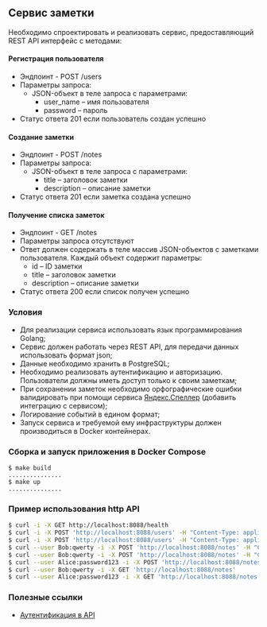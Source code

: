 ## Сервис заметки

Необходимо спроектировать и реализовать сервис, предоставляющий REST API интерфейс с методами:

#### Регистрация пользователя
- Эндпоинт - POST /users
- Параметры запроса:
   - JSON-объект в теле запроса с параметрами:
        - user_name – имя пользователя
        - password – пароль
 - Статус ответа 201 если пользователь создан успешно

#### Создание заметки
- Эндпоинт - POST /notes
- Параметры запроса:
   - JSON-объект в теле запроса с параметрами:
        - title – заголовок заметки
        - description – описание заметки
 - Статус ответа 201 если заметка создана успешно

#### Получение списка заметок
- Эндпоинт - GET /notes
- Параметры запроса отсутствуют
- Ответ должен содержать в теле массив JSON-объектов с заметками пользователя. Каждый объект содержит параметры:
   - id – ID заметки
   - title – заголовок заметки
   - description – описание заметки
- Статус ответа 200 если список получен успешно

### Условия
 - Для реализации сервиса использовать язык программирования Golang;
 - Сервис должен работать через REST API, для передачи данных использовать формат json;
 - Данные необходимо хранить в PostgreSQL;
 - Необходимо реализовать аутентификацию и авторизацию. Пользователи должны иметь доступ только к своим заметкам;
 - При сохранении заметок необходимо орфографические ошибки валидировать при помощи сервиса [Яндекс.Спеллер](https://yandex.ru/dev/speller/) (добавить интеграцию с сервисом);
 - Логирование событий в едином формат;
 - Запуск сервиса и требуемой ему инфраструктуры должен производиться в Docker контейнерах.

### Сборка и запуск приложения в Docker Compose

```shell script
$ make build
...............
$ make up
...............
```

### Пример использования http API
```bash
$ curl -i -X GET http://localhost:8088/health
$ curl -i -X POST 'http://localhost:8088/users' -H "Content-Type: application/json" -d '{"user_name":"Bob","password":"qwerty"}'
$ curl -i -X POST 'http://localhost:8088/users' -H "Content-Type: application/json" -d '{"user_name":"Alice","password":"password123"}'
$ curl --user Bob:qwerty -i -X POST 'http://localhost:8088/notes' -H "Content-Type: application/json" -d '{"title":"title 1","description":"description 1"}'
$ curl --user Bob:qwerty -i -X POST 'http://localhost:8088/notes' -H "Content-Type: application/json" -d '{"title":"title 2","description":"description 2"}'
$ curl --user Alice:password123 -i -X POST 'http://localhost:8088/notes' -H "Content-Type: application/json" -d '{"title":"title 3","description":"description 3"}'
$ curl --user Bob:qwerty -i -X GET 'http://localhost:8088/notes'
$ curl --user Alice:password123 -i -X GET 'http://localhost:8088/notes'
```

### Полезные ссылки
- [Аутентификация в API](https://starkovden.github.io/authentication-and-authorization.html)
